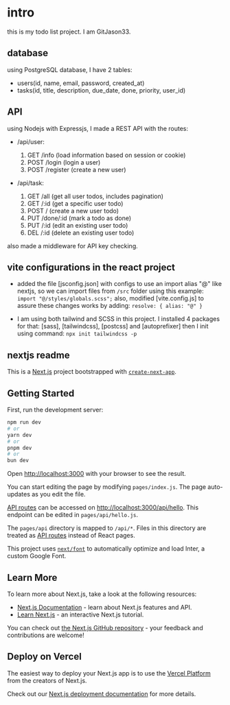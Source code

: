 # intro

this is my todo list project. I am GitJason33.

## database

using PostgreSQL database, I have 2 tables:
- users(id, name, email, password, created_at)
- tasks(id, title, description, due_date, done, priority, user_id)

## API

using Nodejs with Expressjs, I made a REST API with the routes:
- /api/user:
  1. GET  /info (load information based on session or cookie)
  2. POST /login (login a user)
  3. POST /register (create a new user)

- /api/task:
  1. GET  /all      (get all user todos, includes pagination)
  2. GET  /:id      (get a specific user todo)
  3. POST /         (create a new user todo)
  4. PUT  /done/:id (mark a todo as done)
  5. PUT  /:id      (edit an existing user todo)
  6. DEL  /:id      (delete an existing user todo)

also made a middleware for API key checking.


## vite configurations in the react project

- added the file [jsconfig.json] with configs to use an import alias "@" like nextjs, 
  so we can import files from `/src` folder using this example: 
  `import "@/styles/globals.scss";`
  also, modified [vite.config.js] to assure these changes works by adding: 
  `resolve: { alias: "@" }`

- I am using both tailwind and SCSS in this project. I installed 4 packages for that: 
  [sass], [tailwindcss], [postcss] and [autoprefixer] then I init using command: 
  `npx init tailwindcss -p`


## nextjs readme

This is a [Next.js](https://nextjs.org/) project bootstrapped with [`create-next-app`](https://github.com/vercel/next.js/tree/canary/packages/create-next-app).

## Getting Started

First, run the development server:

```bash
npm run dev
# or
yarn dev
# or
pnpm dev
# or
bun dev
```

Open [http://localhost:3000](http://localhost:3000) with your browser to see the result.

You can start editing the page by modifying `pages/index.js`. The page auto-updates as you edit the file.

[API routes](https://nextjs.org/docs/api-routes/introduction) can be accessed on [http://localhost:3000/api/hello](http://localhost:3000/api/hello). This endpoint can be edited in `pages/api/hello.js`.

The `pages/api` directory is mapped to `/api/*`. Files in this directory are treated as [API routes](https://nextjs.org/docs/api-routes/introduction) instead of React pages.

This project uses [`next/font`](https://nextjs.org/docs/basic-features/font-optimization) to automatically optimize and load Inter, a custom Google Font.

## Learn More

To learn more about Next.js, take a look at the following resources:

- [Next.js Documentation](https://nextjs.org/docs) - learn about Next.js features and API.
- [Learn Next.js](https://nextjs.org/learn) - an interactive Next.js tutorial.

You can check out [the Next.js GitHub repository](https://github.com/vercel/next.js/) - your feedback and contributions are welcome!

## Deploy on Vercel

The easiest way to deploy your Next.js app is to use the [Vercel Platform](https://vercel.com/new?utm_medium=default-template&filter=next.js&utm_source=create-next-app&utm_campaign=create-next-app-readme) from the creators of Next.js.

Check out our [Next.js deployment documentation](https://nextjs.org/docs/deployment) for more details.
